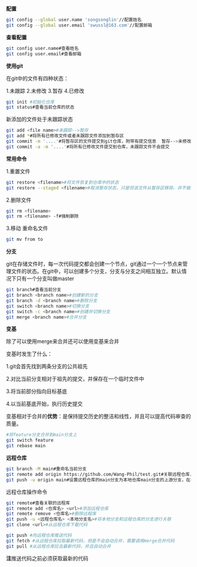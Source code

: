 **配置**

```bash
git config --global user.name 'songsonglin'//配置姓名
git config --global user.email 'swussl@163.com'//配置邮箱
```

**查看配置**

```bash
git config user.name#查看姓名
git config user.email#查看邮箱
```

**使用git**

在git中的文件有四种状态：

1.未跟踪 2.未修改 3.暂存 4.已修改

```bash
git init #初始化仓库
git status#查看当前仓库的状态
```

新添加的文件处于未跟踪状态

```bash
git add <file name>#未跟踪-->暂存
git add *#将所有已修改文件或者未跟踪文件添加到暂存区
git commit -m '....'#将暂存区的文件提交到git仓库，附带有提交信息  暂存-->未修改
git commit -a -m '....'#将所有已修改文件提交到仓库，未跟踪文件不会提交
```

**常用命令**

1.重置文件

```bash
git restore <filename>#将文件恢复到仓库中的状态
git restore --staged <filename>#取消暂存状态，只是将该文件从暂存区移除，并不做其他修改
```

2.删除文件

```bash
git rm <filename>
git rm <filename> -f#强制删除
```

3.移动 重命名文件

```bash
git mv from to  
```

**分支**

git在存储文件时，每一次代码提交都会创建一个节点，git通过一个一个节点来管理文件的状态。在git中，可以创建多个分支，分支与分支之间相互独立。默认情况下只有一个分支叫做master

```bash
git branch#查看当前分支
git branch <branch name>#创建新的分支
git branch -d <branch name>#删除分支
git switch <branch name>#切换分支
git switch -c <branch name>#创建并切换分支
git merge <branch name>#合并分支
```

**变基**

除了可以使用merge来合并还可以使用变基来合并

变基时发生了什么：

1.git会首先找到两条分支的公共祖先

2.对比当前分支相对于祖先的提交，并保存在一个临时文件中

3.将当前部分指向目标基底

4.以当前基底开始，执行历史提交

变基相对于合并的**优势**：是保持提交历史的整洁和线性，并且可以提高代码审查的质量。

```bash
#将feature分支合并到main分支上
git switch feature
git rebase main
```

**远程仓库**

```bash
git branch -M main#重命名当前分支
git remote add origin https://github.com/Wang-Phil/test.git#关联远程仓库，别名为origin
git push -u origin main#设置远程仓库的main分支为本地仓库main分支的上游分支，在提交时不需指定
```

远程仓库操作命令

```bash
git remote#查看关联的远程库
git remote add <仓库名> <url>#添加远程仓库
git remote remove <仓库名>#删除远程库
git push -u <远程仓库名> <本地分支名>#将本地分支和远程仓库的分支进行关联
git clone <url>#从远程仓库下载代码

git push #向远程仓库推送代码
git fetch #从远程仓库拉取最新代码，但是不会自动合并，需要调用merge合并代码
git pull #从远程仓库拉去最新代码，并且自动合并
```

**注**推送代码之前必须获取最新的代码